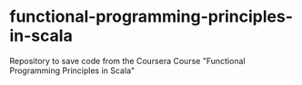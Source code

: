 # functional-programming-principles-in-scala
Repository to save code from the Coursera Course "Functional Programming Principles in Scala"
